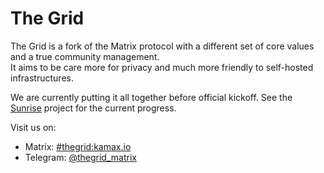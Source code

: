 # The Grid
The Grid is a fork of the Matrix protocol with a different set of core values and a true community management.  
It aims to be care more for privacy and much more friendly to self-hosted infrastructures.

We are currently putting it all together before official kickoff. See the [Sunrise](https://github.com/thegridprotocol/thegrid/projects/1) project for the current progress.

Visit us on:
- Matrix: [#thegrid:kamax.io](https://matrix.to/#/#thegrid:kamax.io)
- Telegram: [@thegrid_matrix](https://t.me/thegrid_matrix)
